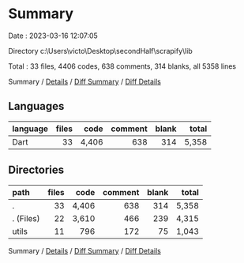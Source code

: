 # Summary

Date : 2023-03-16 12:07:05

Directory c:\\Users\\victo\\Desktop\\secondHalf\\scrapify\\lib

Total : 33 files,  4406 codes, 638 comments, 314 blanks, all 5358 lines

Summary / [Details](details.md) / [Diff Summary](diff.md) / [Diff Details](diff-details.md)

## Languages
| language | files | code | comment | blank | total |
| :--- | ---: | ---: | ---: | ---: | ---: |
| Dart | 33 | 4,406 | 638 | 314 | 5,358 |

## Directories
| path | files | code | comment | blank | total |
| :--- | ---: | ---: | ---: | ---: | ---: |
| . | 33 | 4,406 | 638 | 314 | 5,358 |
| . (Files) | 22 | 3,610 | 466 | 239 | 4,315 |
| utils | 11 | 796 | 172 | 75 | 1,043 |

Summary / [Details](details.md) / [Diff Summary](diff.md) / [Diff Details](diff-details.md)